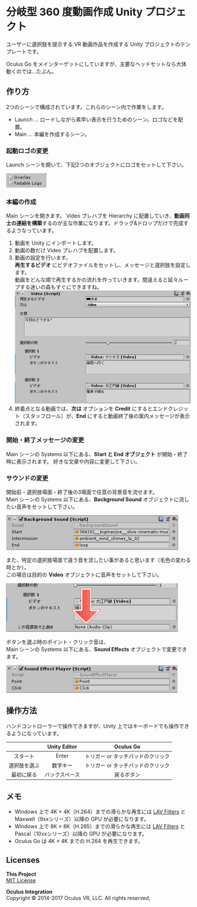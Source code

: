 # 分岐型 360 度動画作成 Unity プロジェクト
ユーザーに選択肢を提示する VR 動画作品を作成する Unity プロジェクトのテンプレートです。

Oculus Go をメインターゲットにしていますが、主要なヘッドセットなら大体動くのでは…たぶん。

## 作り方

2つのシーンで構成されています。これらのシーン内で作業をします。

- Launch … ロードしながら素早い表示を行うためのシーン。ロゴなどを配置。
- Main … 本編を作成するシーン。

### 起動ロゴの変更

Launch シーンを開いて、下記2つのオブジェクトにロゴをセットして下さい。

![Launch](docs/Launch.png)

### 本編の作成

Main シーンを開きます。
Video プレハブを Hierarchy に配置していき、**動画同士の連結を構築**するのが主な作業になります。ドラッグ&ドロップだけで完成するようなっています。

1. 動画を Unity にインポートします。
1. 動画の数だけ Video プレハブを配置します。
1. 動画の設定を行います。    
**再生するビデオ** にビデオファイルをセットし、メッセージと選択肢を設定します。  
動画をどんな順で再生するかの流れを作っていきます。間違えると延々ループする迷いの森もすぐにできますね。  
![Video Prefab](docs/Video%20Prefab.png)
1. 終着点となる動画では、**次は** オプションを **Credit** にするとエンドクレジット（スタッフロール）が、**End** にすると動画終了後の案内メッセージが表示されます。

### 開始・終了メッセージの変更

Main シーンの Systems 以下にある、**Start と End オブジェクト** が開始・終了時に表示されます。
好きな文章や内容に変更して下さい。

### サウンドの変更

開始前・選択肢場面・終了後の3場面で任意の背景音を流せます。  
Main シーンの Systems 以下にある、**Background Sound** オブジェクトに流したい音声をセットして下さい。

![Background Sound](docs/Background%20Sound.png)

また、特定の選択肢場面で違う音を流したい事があると思います（毛色の変わる時とか）。  
この場合は目的の **Video** オブジェクトに音声をセットして下さい。

![Background Sound Override](docs/Background%20Sound%20Override.png)

ボタンを選ぶ時のポイント・クリック音は、  
Main シーンの Systems 以下にある、**Sound Effects** オブジェクトで変更できます。

![Sound Effects](docs/Sound%20Effects.png)

## 操作方法

ハンドコントローラーで操作できますが、Unity 上ではキーボードでも操作できるようになっています。

|  | Unity Editor | Oculus Go |
|:------------:|:------------:|:------------:|
| スタート | Enter | トリガー or タッチパッドのクリック |
| 選択肢を選ぶ | 数字キー | トリガー or タッチパッドのクリック |
| 最初に戻る | バックスペース | 戻るボタン |

## メモ

- Windows 上で 4K × 4K（H.264）までの滑らかな再生には [LAV Filters](https://github.com/Nevcairiel/LAVFilters) と Maxwell（9xxシリーズ）以降の GPU が必要になります。
- Windows 上で 8K × 8K（H.265）までの滑らかな再生には [LAV Filters](https://github.com/Nevcairiel/LAVFilters) と Pascal（10xxシリーズ）以降の GPU が必要になります。
- Oculus Go は 4K × 4K までの H.264 を再生できます。

## Licenses

**This Project**  
[MIT License](LICENSE)

**Oculus Integration**  
Copyright © 2014-2017 Oculus VR, LLC. All rights reserved,
